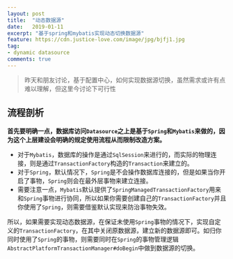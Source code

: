 ```yaml
---
layout: post
title:  "动态数据源"
date:   2019-01-11
excerpt: "基于spring和mybatis实现动态切换数据源"
feature: https://cdn.justice-love.com/image/jpg/bjfj1.jpg
tag:
- dynamic datasource
comments: true
---
```


> 昨天和朋友讨论，基于配置中心，如何实现数据源切换，虽然需求或许有点难以理解，但这里今讨论下可行性

## 流程剖析

**首先要明确一点，数据库访问`Datasource`之上是基于`Spring`和`Mybatis`来做的，因为这个上层建设会明确的规定使用流程从而限制改造方案。**

* 对于`Mybatis`，数据库的操作是通过`SqlSession`来进行的，而实际的物理连接，则是通过`TransactionFactory`构造的`Transaction`来建立的。
* 对于`Spring`，默认情况下，`Spring`是不会操作数据库连接的，但是如果当你开启了事物，`Spring`则会在最外层事物来建立连接。
* 需要注意一点，`Mybatis`默认提供了`SpringManagedTransactionFactory`用来和`Spring`事物进行协同，所以如果你需要创建自己的`TransactionFactory`并且你使用了`Spring`，则需要借鉴默认实现来防治事物失效。

所以，如果需要实现动态数据源，在保证未使用`Spring`事物的情况下，实现自定义的`TransactionFactory`，在其中关闭原数据源，建立新的数据源即可。如归你同时使用了`Spring`的事物，则需要同时在`Spring`的事物管理逻辑`AbstractPlatformTransactionManager#doBegin`中做到数据源的切换。

